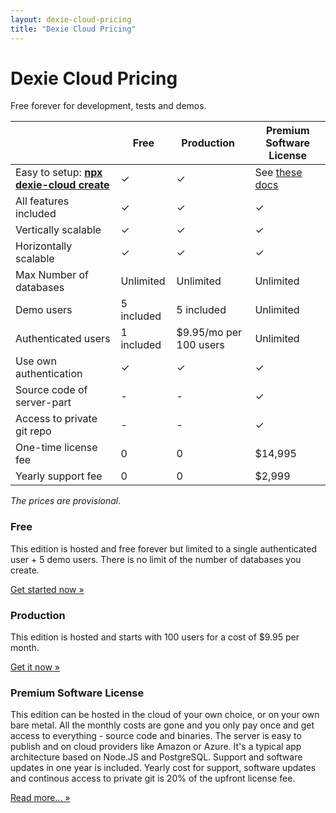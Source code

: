 ```yaml
---
layout: dexie-cloud-pricing
title: "Dexie Cloud Pricing"
---
```


# Dexie Cloud Pricing

Free forever for development, tests and demos.

|                                       | Free       | Production &nbsp;       | Premium Software License                |
| ------------------------------------- | ---------- | ----------------------- | --------------------------------------- |
| Easy to setup: **[npx dexie-cloud create](/cloud/#getting-started)** | &#10003;   | &#10003;            | See [these docs](docs/premium-software) |
| All features included                 | &#10003;   | &#10003;                | &#10003;                                |
| Vertically scalable                   | &#10003;   | &#10003;                | &#10003;                                |
| Horizontally scalable                 | &#10003;   | &#10003;                | &#10003;                                |
| Max Number of databases               | Unlimited  | Unlimited               | Unlimited                               |
| Demo users                            | 5 included | 5 included              | Unlimited                               |
| Authenticated users                   | 1 included | \$9.95/mo per 100 users | Unlimited                               |
| Use own authentication                | &#10003;   | &#10003;                | &#10003;                                |
| Source code of server-part            | -          | -                       | &#10003;                                |
| Access to private git repo            | -          | -                       | &#10003;                                |
| One-time license fee                  | 0          | 0                       | \$14,995                                |
| Yearly support fee                    | 0          | 0                       | \$2,999                                 |

_The prices are provisional_.

### Free

This edition is hosted and free forever but limited to a single authenticated user + 5 demo users. There is no limit of the number of databases you create.

<a class='btn btn-success' href='/cloud/#getting-started' role='button'>Get started now &raquo;</a>

### Production

This edition is hosted and starts with 100 users for a cost of \$9.95 per month.

<a class='btn btn-success' href='/cloud/purchase/production' role='button'>Get it now &raquo;</a>

### Premium Software License

This edition can be hosted in the cloud of your own choice, or on your own bare metal. All the monthly costs are gone and you only pay once and get access to everything - source code and binaries. The server is easy to publish and on cloud providers like Amazon or Azure. It's a typical app architecture based on Node.JS and PostgreSQL. Support and software updates in one year is included. Yearly cost for support, software updates and continous access to private git is 20% of the upfront license fee.

<a class='btn btn-primary' href='/cloud/docs/premium-software' role='button'>Read more... &raquo;</a>
<!-- <a class='btn btn-success' href='/cloud/purchase/software' role='button'>Get it now &raquo;</a> -->

